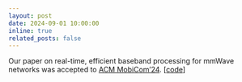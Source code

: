 ```yaml
---
layout: post
date: 2024-09-01 10:00:00
inline: true
related_posts: false
---
```


Our paper on real-time, efficient baseband processing for mmWave networks was accepted to [ACM MobiCom’24](https://www.sigmobile.org/mobicom/2024/). [[code](https://github.com/functions-lab/Savannah)]